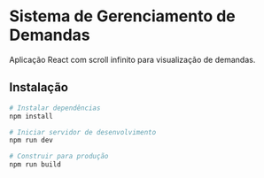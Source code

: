 # Sistema de Gerenciamento de Demandas

Aplicação React com scroll infinito para visualização de demandas.

## Instalação

```bash
# Instalar dependências
npm install

# Iniciar servidor de desenvolvimento
npm run dev

# Construir para produção
npm run build
```